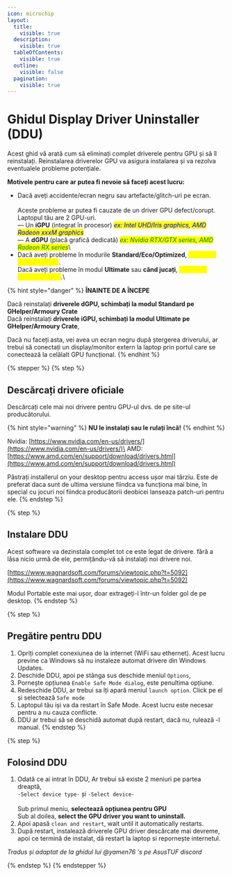 ```yaml
---
icon: microchip
layout:
  title:
    visible: true
  description:
    visible: true
  tableOfContents:
    visible: true
  outline:
    visible: false
  pagination:
    visible: true
---
```


# Ghidul Display Driver Uninstaller (DDU)

Acest ghid vă arată cum să eliminați complet driverele pentru GPU și să îl reinstalați. Reinstalarea driverelor GPU va asigura instalarea și va rezolva eventualele probleme potențiale.

**Motivele pentru care ar putea fi nevoie să faceți acest lucru:**

* Dacă aveți accidente/ecran negru sau artefacte/glitch-uri pe ecran.\
  \
  Aceste probleme ar putea fi cauzate de un driver GPU defect/corupt. Laptopul tău are 2 GPU-uri.\
  — Un **iGPU** (integrat în procesor) _<mark style="color:blue;">ex: Intel UHD/Iris graphics, AMD Radeon xxxM graphics</mark>_\
  — A **dGPU** (placă grafică dedicată) _<mark style="color:green;">ex: Nvidia RTX/GTX series, AMD Radeon RX series</mark>_\\
* Dacă aveți probleme în modurile **Standard/Eco/Optimized**, <mark style="color:yellow;">reinstalați driverele iGPU</mark>.\
  Dacă aveți probleme în modul **Ultimate** sau **când jucați**, <mark style="color:yellow;">reinstalați driverele dGPU</mark>.\\

{% hint style="danger" %}
**ÎNAINTE DE A ÎNCEPE**

Dacă reinstalați **driverele dGPU, schimbați la modul Standard pe GHelper/Armoury Crate**\
Dacă reinstalați **driverele iGPU, schimbați la modul Ultimate pe GHelper/Armoury Crate**,

Dacă nu faceți asta, vei avea un ecran negru după ștergerea driverului, ar trebui să conectați un display/monitor extern la laptop prin portul care se conectează la celălalt GPU funcțional.
{% endhint %}

{% stepper %}
{% step %}
## Descărcați drivere oficiale

Descărcați cele mai noi drivere pentru GPU-ul dvs. de pe site-ul producătorului.

{% hint style="warning" %}
**NU le instalați sau le rulați încă!**
{% endhint %}

Nvidia: [https://www.nvidia.com/en-us/drivers/](https://www.nvidia.com/en-us/drivers/)\
AMD: [https://www.amd.com/en/support/download/drivers.html](https://www.amd.com/en/support/download/drivers.html)

Păstrați installerul on your desktop pentru access ușor mai târziu. Este de preferat daca sunt de ultima versiune fiindca va funcționa mai bine, în special cu jocuri noi fiindca producătorii deobicei lanseaza patch-uri pentru ele.
{% endstep %}

{% step %}
## Instalare DDU

Acest software va dezinstala complet tot ce este legat de drivere. fără a lăsa nicio urmă de ele, permițându-vă să instalați noi drivere noi.

[https://www.wagnardsoft.com/forums/viewtopic.php?t=5092](https://www.wagnardsoft.com/forums/viewtopic.php?t=5092)

Modul Portable este mai ușor, doar extrageți-l într-un folder gol de pe desktop.
{% endstep %}

{% step %}
## Pregătire pentru DDU

1. Opriți complet conexiunea de la internet (WiFi sau ethernet). Acest lucru previne ca Windows să nu instaleze automat drivere din Windows Updates.
2. Deschide DDU, apoi pe stânga sus deschide meniul `Options`,
3. Pornește opțiunea `Enable Safe Mode dialog`, este penultima opțiune.
4. Redeschide DDU, ar trebui sa îți apară meniul `launch option`. Click pe el și selectează `Safe mode`
5. Laptopul tău iși va da restart în Safe Mode. Acest lucru este necesar pentru a nu cauza conflicte.
6. DDU ar trebui să se deschidă automat după restart, dacă nu, rulează -l manual.
{% endstep %}

{% step %}
## Folosind DDU

1. Odată ce ai intrat în DDU, Ar trebui să existe 2 meniuri pe partea dreaptă,\
   `-Select device type-` și `-Select device-`\
   \
   Sub primul meniu, **selectează opțiunea pentru GPU**\
   Sub al doilea, **select the GPU driver you want to uninstall.**
2. Apoi apasă `clean and restart`, wait until it automatically restarts.
3. După restart, instalează driverele GPU driver descărcate mai devreme, apoi ce termină de instalat, dă restart la laptop si repornește internetul.

_Tradus și adaptat de la ghidul lui @yamen76 's pe AsusTUF discord_


{% endstep %}
{% endstepper %}
